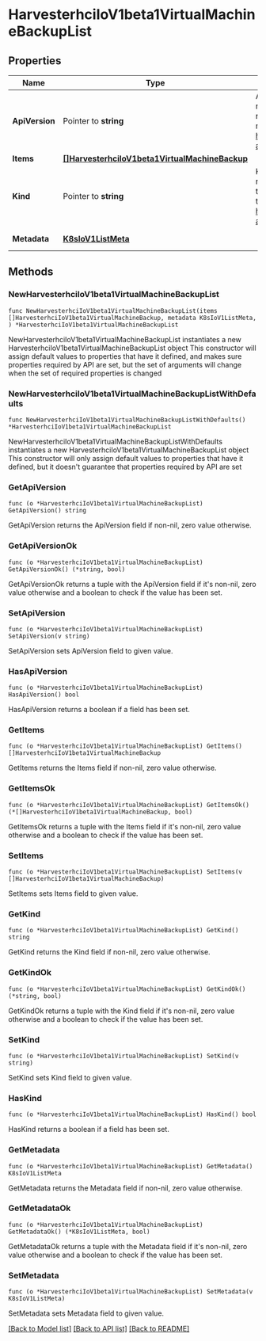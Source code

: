 # HarvesterhciIoV1beta1VirtualMachineBackupList

## Properties

Name | Type | Description | Notes
------------ | ------------- | ------------- | -------------
**ApiVersion** | Pointer to **string** | APIVersion defines the versioned schema of this representation of an object. Servers should convert recognized schemas to the latest internal value, and may reject unrecognized values. More info: https://git.k8s.io/community/contributors/devel/sig-architecture/api-conventions.md#resources | [optional] 
**Items** | [**[]HarvesterhciIoV1beta1VirtualMachineBackup**](HarvesterhciIoV1beta1VirtualMachineBackup.md) |  | 
**Kind** | Pointer to **string** | Kind is a string value representing the REST resource this object represents. Servers may infer this from the endpoint the client submits requests to. Cannot be updated. In CamelCase. More info: https://git.k8s.io/community/contributors/devel/sig-architecture/api-conventions.md#types-kinds | [optional] 
**Metadata** | [**K8sIoV1ListMeta**](K8sIoV1ListMeta.md) |  | [default to {}]

## Methods

### NewHarvesterhciIoV1beta1VirtualMachineBackupList

`func NewHarvesterhciIoV1beta1VirtualMachineBackupList(items []HarvesterhciIoV1beta1VirtualMachineBackup, metadata K8sIoV1ListMeta, ) *HarvesterhciIoV1beta1VirtualMachineBackupList`

NewHarvesterhciIoV1beta1VirtualMachineBackupList instantiates a new HarvesterhciIoV1beta1VirtualMachineBackupList object
This constructor will assign default values to properties that have it defined,
and makes sure properties required by API are set, but the set of arguments
will change when the set of required properties is changed

### NewHarvesterhciIoV1beta1VirtualMachineBackupListWithDefaults

`func NewHarvesterhciIoV1beta1VirtualMachineBackupListWithDefaults() *HarvesterhciIoV1beta1VirtualMachineBackupList`

NewHarvesterhciIoV1beta1VirtualMachineBackupListWithDefaults instantiates a new HarvesterhciIoV1beta1VirtualMachineBackupList object
This constructor will only assign default values to properties that have it defined,
but it doesn't guarantee that properties required by API are set

### GetApiVersion

`func (o *HarvesterhciIoV1beta1VirtualMachineBackupList) GetApiVersion() string`

GetApiVersion returns the ApiVersion field if non-nil, zero value otherwise.

### GetApiVersionOk

`func (o *HarvesterhciIoV1beta1VirtualMachineBackupList) GetApiVersionOk() (*string, bool)`

GetApiVersionOk returns a tuple with the ApiVersion field if it's non-nil, zero value otherwise
and a boolean to check if the value has been set.

### SetApiVersion

`func (o *HarvesterhciIoV1beta1VirtualMachineBackupList) SetApiVersion(v string)`

SetApiVersion sets ApiVersion field to given value.

### HasApiVersion

`func (o *HarvesterhciIoV1beta1VirtualMachineBackupList) HasApiVersion() bool`

HasApiVersion returns a boolean if a field has been set.

### GetItems

`func (o *HarvesterhciIoV1beta1VirtualMachineBackupList) GetItems() []HarvesterhciIoV1beta1VirtualMachineBackup`

GetItems returns the Items field if non-nil, zero value otherwise.

### GetItemsOk

`func (o *HarvesterhciIoV1beta1VirtualMachineBackupList) GetItemsOk() (*[]HarvesterhciIoV1beta1VirtualMachineBackup, bool)`

GetItemsOk returns a tuple with the Items field if it's non-nil, zero value otherwise
and a boolean to check if the value has been set.

### SetItems

`func (o *HarvesterhciIoV1beta1VirtualMachineBackupList) SetItems(v []HarvesterhciIoV1beta1VirtualMachineBackup)`

SetItems sets Items field to given value.


### GetKind

`func (o *HarvesterhciIoV1beta1VirtualMachineBackupList) GetKind() string`

GetKind returns the Kind field if non-nil, zero value otherwise.

### GetKindOk

`func (o *HarvesterhciIoV1beta1VirtualMachineBackupList) GetKindOk() (*string, bool)`

GetKindOk returns a tuple with the Kind field if it's non-nil, zero value otherwise
and a boolean to check if the value has been set.

### SetKind

`func (o *HarvesterhciIoV1beta1VirtualMachineBackupList) SetKind(v string)`

SetKind sets Kind field to given value.

### HasKind

`func (o *HarvesterhciIoV1beta1VirtualMachineBackupList) HasKind() bool`

HasKind returns a boolean if a field has been set.

### GetMetadata

`func (o *HarvesterhciIoV1beta1VirtualMachineBackupList) GetMetadata() K8sIoV1ListMeta`

GetMetadata returns the Metadata field if non-nil, zero value otherwise.

### GetMetadataOk

`func (o *HarvesterhciIoV1beta1VirtualMachineBackupList) GetMetadataOk() (*K8sIoV1ListMeta, bool)`

GetMetadataOk returns a tuple with the Metadata field if it's non-nil, zero value otherwise
and a boolean to check if the value has been set.

### SetMetadata

`func (o *HarvesterhciIoV1beta1VirtualMachineBackupList) SetMetadata(v K8sIoV1ListMeta)`

SetMetadata sets Metadata field to given value.



[[Back to Model list]](../README.md#documentation-for-models) [[Back to API list]](../README.md#documentation-for-api-endpoints) [[Back to README]](../README.md)



